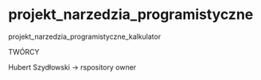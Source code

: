 # projekt_narzedzia_programistyczne
projekt_narzedzia_programistyczne_kalkulator


TWÓRCY

Hubert Szydłowski -> rspository owner
